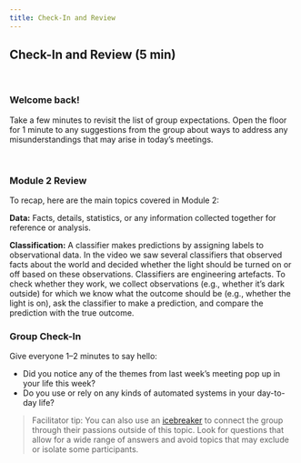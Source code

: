```yaml
---
title: Check-In and Review
---
```


## Check-In and Review (5 min)

<br>

### Welcome back!

Take a few minutes to revisit the list of group expectations. Open the floor for 1 minute to any suggestions from the group about ways to address any misunderstandings that may arise in today’s meetings.

<br>

### Module 2 Review 

To recap, here are the main topics covered in Module 2:

**Data:** Facts, details, statistics, or any information collected together for reference or analysis.

**Classification:** A classifier makes predictions by assigning labels to observational data. In the video we saw several classifiers that observed facts about the world and decided whether the light should be turned on or off based on these observations. Classifiers are engineering artefacts. To check whether they work, we collect observations (e.g., whether it’s dark outside) for which we know what the outcome should be (e.g., whether the light is on), ask the classifier to make a prediction, and compare the prediction with the true outcome. 

### Group Check-In

Give everyone 1–2 minutes to say hello:
* Did you notice any of the themes from last week’s meeting pop up in your life this week? 
* Do you use or rely on any kinds of automated systems in your day-to-day life?

> Facilitator tip: You can also use an [icebreaker](https://museumhack.com/list-icebreakers-questions/) to connect the group through their passions outside of this topic. Look for questions that allow for a wide range of answers and avoid topics that may exclude or isolate some participants.
